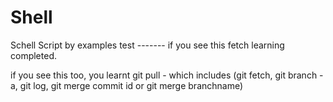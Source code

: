 # Shell
Schell Script by examples test ------- if you see this fetch learning completed.

if you see this too, you learnt git pull - which includes (git fetch, git branch -a, git log, git merge commit id or git merge branchname)
